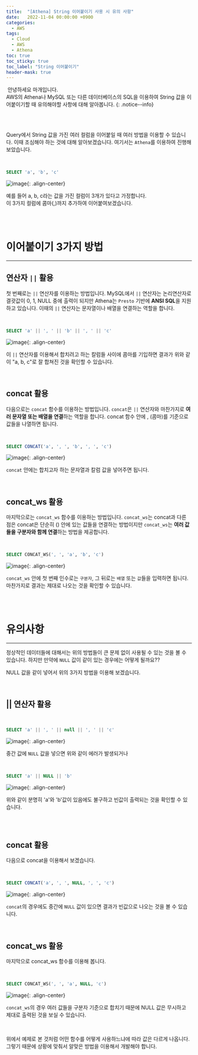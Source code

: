 ```yaml
---
title:  "[Athena] String 이어붙이기 사용 시 유의 사항"
date:   2022-11-04 00:00:00 +0900
categories:
  - AWS
tags:
  - Cloud
  - AWS
  - Athena
toc: true
toc_sticky: true
toc_label: "String 이어붙이기"
header-mask: true
---
```


&nbsp;안녕하세요 마개입니다.  
AWS의 Athena나 MySQL 또는 다른 데이터베이스의 SQL을 이용하여 String 값을 이어붙이기할 때 유의해야할 사항에 대해 알아봅니다.
{: .notice--info}

<br><br>

Query에서 String 값을 가진 여러 컬럼을 이어붙일 때 여러 방법을 이용할 수 있습니다. 이때 조심해야 하는 것에 대해 알아보겠습니다. 여기서는 `Athena`를 이용하여 진행해보았습니다.

<br>

```sql
SELECT 'a', 'b', 'c'
```

![image](https://user-images.githubusercontent.com/78892113/200019308-f6289175-2cd9-4ad8-bedc-a5b0a0aa63c9.png){: .align-center}

예를 들어 a, b, c라는 값을 가진 컬럼이 3개가 있다고 가정합니다.  
이 3가지 컬럼에 콤마(,)까지 추가하여 이어붙여보겠습니다.

<br><br>

# 이어붙이기 3가지 방법
---

## 연산자 `||` 활용 

첫 번째로는 `||` 연산자를 이용하는 방법입니다. MySQL에서 `||` 연산자는 논리연산자로 결괏값이 0, 1, NULL 중에 출력이 되지만 Athena는 `Presto` 기반에 **ANSI SQL**을 지원하고 있습니다. 이때의 `||` 연산자는 문자열이나 배열을 연결하는 역할을 합니다.

<br>

```sql
SELECT 'a' || ', ' || 'b' || ', ' || 'c'
```

![image](https://user-images.githubusercontent.com/78892113/200019797-dc45b125-7e22-428b-9d80-fb7e15a53556.png){: .align-center}

이 `||` 연산자를 이용해서 합치려고 하는 칼럼들 사이에 콤마를 기입하면 결과가 위와 같이 "a, b, c"로 잘 합쳐진 것을 확인할 수 있습니다.

<br>

## concat 활용

다음으로는 `concat` 함수를 이용하는 방법입니다. `concat`은 `||` 연산자와 마찬가지로 **여러 문자열 또는 배열을 연결**하는 역할을 합니다. concat 함수 안에 , (콤마)를 기준으로 값들을 나열하면 됩니다.

<br>

```sql
SELECT CONCAT('a', ', ', 'b', ', ', 'c')
```

![image](https://user-images.githubusercontent.com/78892113/200020324-bd97bd13-a031-428f-93df-1e372bbe0c7e.png){: .align-center}

`concat` 안에는 합치고자 하는 문자열과 칼럼 값을 넣어주면 됩니다. 

<br>

## concat_ws 활용

마지막으로는 `concat_ws` 함수를 이용하는 방법입니다. `concat_ws`는 concat과 다른 점은 concat은 단순히 () 안에 있는 값들을 연결하는 방법이지만 `concat_ws`는 **여러 값들을 구분자와 함께 연결**하는 방법을 제공합니다.

<br>

```sql
SELECT CONCAT_WS(', ', 'a', 'b', 'c')
```

![image](https://user-images.githubusercontent.com/78892113/200020668-78a0d4e9-bfdd-4f5b-a1a7-351d97915728.png){: .align-center}

`concat_ws` 안에 첫 번째 인수로는 `구분자`, 그 뒤로는 `배열` 또는 `값`들을 입력하면 됩니다. 마찬가지로 결과는 제대로 나오는 것을 확인할 수 있습니다. 

<br><br>

# 유의사항
---

정상적인 데이터들에 대해서는 위의 방법들이 큰 문제 없이 사용될 수 있는 것을 볼 수 있습니다. 하지만 만약에 `NULL` 값이 같이 있는 경우에는 어떻게 될까요??

NULL 값을 같이 넣어서 위의 3가지 방법을 이용해 보겠습니다.

<br>

## || 연산자 활용

<br>

```sql
SELECT 'a' || ', ' || null || ', ' || 'c'
```

![image](https://user-images.githubusercontent.com/78892113/200021091-6b7d8317-99ed-4c2c-be40-14304ad6e349.png){: .align-center}

중간 값에 `NULL` 값을 넣으면 위와 같이 에러가 발생되거나 

<br>

```sql
SELECT 'a' || NULL || 'b'
```

![image](https://user-images.githubusercontent.com/78892113/200021224-53a50c11-a632-4a2d-b589-3aaa7bd6244e.png){: .align-center}

위와 같이 분명히 'a'와 'b'값이 있음에도 불구하고 빈값이 출력되는 것을 확인할 수 있습니다.

<br>
​

## concat 활용

다음으로 concat을 이용해서 보겠습니다.

<br>

```sql
SELECT CONCAT('a', ', ', NULL, ', ', 'c')
```

![image](https://user-images.githubusercontent.com/78892113/200021436-69330ea9-7ce5-4bed-bd35-f7f1114a3d33.png){: .align-center}

`concat`의 경우에도 중간에 `NULL` 값이 있으면 결과가 빈값으로 나오는 것을 볼 수 있습니다.

<br>

## concat_ws 활용

마지막으로 concat_ws 함수를 이용해 봅니다.

<br>

```sql
SELECT CONCAT_WS(', ', 'a', NULL, 'c')
```

![image](https://user-images.githubusercontent.com/78892113/200021760-1621711e-41c9-4f3b-89e8-7432a56f5a5d.png){: .align-center}

`concat_ws`의 경우 여러 값들을 구분자 기준으로 합치기 때문에 NULL 값은 무시하고 제대로 출력된 것을 보실 수 있습니다.

​

위에서 예제로 본 것처럼 어떤 함수를 어떻게 사용하느냐에 따라 값은 다르게 나옵니다. 그렇기 때문에 상황에 맞춰서 알맞은 방법을 이용해서 개발해야 합니다.